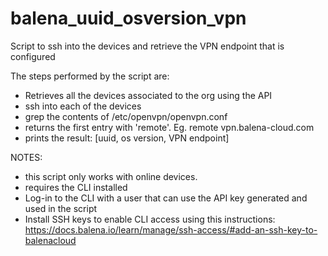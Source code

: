 # balena_uuid_osversion_vpn
Script to ssh into the devices and retrieve the VPN endpoint that is configured

The steps performed by the script are:

- Retrieves all the devices associated to the org using the API
- ssh into each of the devices
- grep the contents of /etc/openvpn/openvpn.conf
- returns the first entry with 'remote'. Eg. remote vpn.balena-cloud.com
- prints the result: [uuid, os version, VPN endpoint]


NOTES:
- this script only works with online devices.
- requires the CLI installed
- Log-in to the CLI with a user that can use the API key generated and used in the script
- Install SSH keys to enable CLI access using this instructions: https://docs.balena.io/learn/manage/ssh-access/#add-an-ssh-key-to-balenacloud
